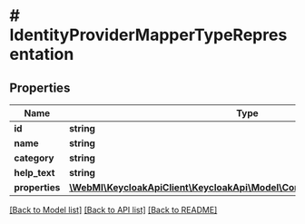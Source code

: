 # # IdentityProviderMapperTypeRepresentation

## Properties

Name | Type | Description | Notes
------------ | ------------- | ------------- | -------------
**id** | **string** |  | [optional]
**name** | **string** |  | [optional]
**category** | **string** |  | [optional]
**help_text** | **string** |  | [optional]
**properties** | [**\WebMI\KeycloakApiClient\KeycloakApi\Model\ConfigPropertyRepresentation[]**](ConfigPropertyRepresentation.md) |  | [optional]

[[Back to Model list]](../../README.md#models) [[Back to API list]](../../README.md#endpoints) [[Back to README]](../../README.md)
